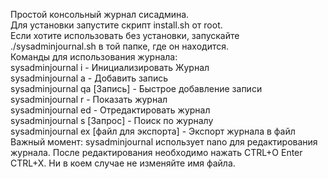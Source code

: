 Простой консольный журнал сисадмина.  
Для установки запустите скрипт install.sh от root.  
Если хотите использовать без установки, запускайте ./sysadminjournal.sh в той папке, где он находится.  
Команды для использования журнала:  
sysadminjournal i                       - Инициализировать Журнал  
sysadminjournal a                       - Добавить запись  
sysadminjournal qa [Запись]             - Быстрое добавление записи  
sysadminjournal r                       - Показать журнал  
sysadminjournal ed                      - Отредактировать журнал  
sysadminjournal s [Запрос]              - Поиск по журналу  
sysadminjournal ex [файл для экспорта]  - Экспорт журнала в файл  
Важный момент: sysadminjournal использует nano для редактирования журнала. После редактирования необходимо нажать CTRL+O Enter CTRL+X. Ни в коем случае не изменяйте имя файла.
